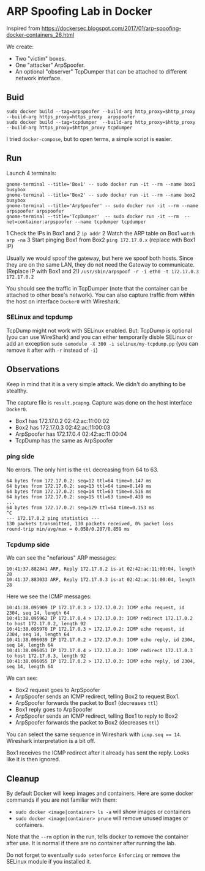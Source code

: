 # ARP Spoofing Lab in Docker

Inspired from https://dockersec.blogspot.com/2017/01/arp-spoofing-docker-containers_26.html 

We create:
- Two "victim" boxes.
- One "attacker" ArpSpoofer.
- An optional "observer" TcpDumper that can be attached to different network interface.


## Buid
  
```
sudo docker build --tag=arpspoofer --build-arg http_proxy=$http_proxy --build-arg https_proxy=https_proxy  arpspoofer
sudo docker build --tag=tcpdumper  --build-arg http_proxy=$http_proxy --build-arg https_proxy=$https_proxy tcpdumper
```

I tried `docker-compose`, but to open terms, a simple script is easier.

## Run
 
Launch 4 terminals:
```
gnome-terminal --title='Box1' -- sudo docker run -it --rm --name box1 busybox
gnome-terminal --title='Box2' -- sudo docker run -it --rm --name box2 busybox
gnome-terminal --title='ArpSpoofer' -- sudo docker run -it --rm --name arpspoofer arpspoofer
gnome-terminal --title='TcpDumper'  -- sudo docker run -it --rm  --net=container:arpspoofer --name tcpdumper tcpdumper
```

1 Check the IPs in Box1 and 2 `ip addr` 
2 Watch the ARP table on Box1 `watch arp -na`
3 Start pinging Box1 from Box2 `ping 172.17.0.x` (replace with Box1 IP)

Usually we would spoof the gateway, but here we spoof both hosts. Since they are on the same LAN, they do not need the Gateway to communicate. (Replace IP with Box1 and 2!)
`/usr/sbin/arpspoof -r -i eth0 -t 172.17.0.3 172.17.0.2`

You should see the traffic in TcpDumper (note that the container can be attached to other boxe's network). You can also capture traffic from within the host on interface `Docker0` with Wireshark. 

### SELinux and tcpdump

TcpDump might not work with SELinux enabled. But: TcpDump is optional (you can use WireShark) and you can either temporarily disble SELinux or add an exception `sudo semodule -X 300 -i selinux/my-tcpdump.pp` (you can remove it after with `-r` instead of `-i`)


## Observations
  
Keep in mind that it is a very simple attack. We didn't do anything to be stealthy. 

The capture file is `result.pcapng`. Capture was done on the host interface `Docker0`.

- Box1 has 172.17.0.2 02:42:ac:11:00:02
- Box2 has 172.17.0.3 02:42:ac:11:00:03
- ArpSpoofer has 172.17.0.4 02:42:ac:11:00:04
- TcpDump has the same as ArpSpoofer 

### ping side
 
No errors. The only hint is the `ttl` decreasing from 64 to 63. 
```
64 bytes from 172.17.0.2: seq=12 ttl=64 time=0.147 ms
64 bytes from 172.17.0.2: seq=13 ttl=64 time=0.149 ms
64 bytes from 172.17.0.2: seq=14 ttl=63 time=0.516 ms
64 bytes from 172.17.0.2: seq=15 ttl=63 time=0.439 ms
...
64 bytes from 172.17.0.2: seq=129 ttl=64 time=0.153 ms
^C
--- 172.17.0.2 ping statistics ---
130 packets transmitted, 130 packets received, 0% packet loss
round-trip min/avg/max = 0.058/0.207/0.859 ms

```

### Tcpdump side

We can see the "nefarious" ARP messages:
```
10:41:37.882841 ARP, Reply 172.17.0.2 is-at 02:42:ac:11:00:04, length 28
10:41:37.883033 ARP, Reply 172.17.0.3 is-at 02:42:ac:11:00:04, length 28 
```

Here we see the ICMP messages:
```
10:41:38.095909 IP 172.17.0.3 > 172.17.0.2: ICMP echo request, id 2304, seq 14, length 64
10:41:38.095962 IP 172.17.0.4 > 172.17.0.3: ICMP redirect 172.17.0.2 to host 172.17.0.2, length 92
10:41:38.095970 IP 172.17.0.3 > 172.17.0.2: ICMP echo request, id 2304, seq 14, length 64
10:41:38.096039 IP 172.17.0.2 > 172.17.0.3: ICMP echo reply, id 2304, seq 14, length 64
10:41:38.096051 IP 172.17.0.4 > 172.17.0.2: ICMP redirect 172.17.0.3 to host 172.17.0.3, length 92
10:41:38.096055 IP 172.17.0.2 > 172.17.0.3: ICMP echo reply, id 2304, seq 14, length 64
```
We can see:
- Box2 request goes to ArpSpoofer
 - ArpSpoofer sends an ICMP redirect, telling Box2 to request Box1. 
 - ArpSpoofer forwards the packet to Box1 (decreases `ttl`)
- Box1 reply goes to ArpSpoofer
 - ArpSpoofer sends an ICMP redirect, telling Box1 to reply to Box2
 - ArpSpoofer forwards the packet to Box2 (decreases `ttl`)

You can select the same sequence in Wireshark with `icmp.seq == 14`. Wireshark interpretation is a bit off.

Box1 receives the ICMP redirect after it already has sent the reply. Looks like it is then ignored. 

## Cleanup

By default Docker will keep images and containers.
Here are some docker commands if you are not familiar with them:
- `sudo docker <image|container> ls -a` will show images or containers
- `sudo docker <image|container> prune` will remove unused images or containers.

Note that the `--rm` option in the run, tells docker to remove the container after use. It is normal if there are no container after running the lab.

Do not forget to eventually `sudo setenforce Enforcing` or remove the SELinux module if you installed it.
